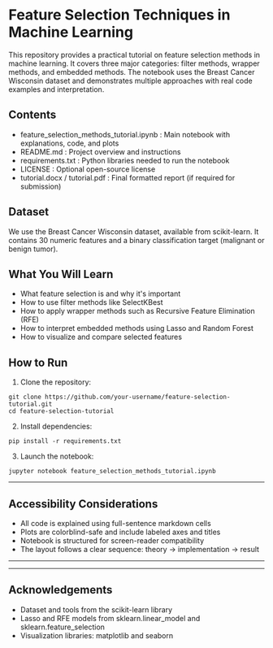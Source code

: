 # Feature Selection Techniques in Machine Learning

This repository provides a practical tutorial on feature selection methods in machine learning. It covers three major categories: filter methods, wrapper methods, and embedded methods. The notebook uses the Breast Cancer Wisconsin dataset and demonstrates multiple approaches with real code examples and interpretation.

## Contents

- feature_selection_methods_tutorial.ipynb : Main notebook with explanations, code, and plots
- README.md : Project overview and instructions
- requirements.txt : Python libraries needed to run the notebook
- LICENSE : Optional open-source license
- tutorial.docx / tutorial.pdf : Final formatted report (if required for submission)

## Dataset

We use the Breast Cancer Wisconsin dataset, available from scikit-learn. It contains 30 numeric features and a binary classification target (malignant or benign tumor).

## What You Will Learn

- What feature selection is and why it's important
- How to use filter methods like SelectKBest
- How to apply wrapper methods such as Recursive Feature Elimination (RFE)
- How to interpret embedded methods using Lasso and Random Forest
- How to visualize and compare selected features

## How to Run

1. Clone the repository:
```
git clone https://github.com/your-username/feature-selection-tutorial.git
cd feature-selection-tutorial
```

2. Install dependencies:
```
pip install -r requirements.txt
```

3. Launch the notebook:
```
jupyter notebook feature_selection_methods_tutorial.ipynb
```

---

## Accessibility Considerations

- All code is explained using full-sentence markdown cells
- Plots are colorblind-safe and include labeled axes and titles
- Notebook is structured for screen-reader compatibility
- The layout follows a clear sequence: theory → implementation → result

---

---

## Acknowledgements

- Dataset and tools from the scikit-learn library
- Lasso and RFE models from sklearn.linear_model and sklearn.feature_selection
- Visualization libraries: matplotlib and seaborn

